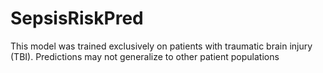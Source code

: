 # SepsisRiskPred
This model was trained exclusively on patients with traumatic brain injury (TBI). Predictions may not generalize to other patient populations
